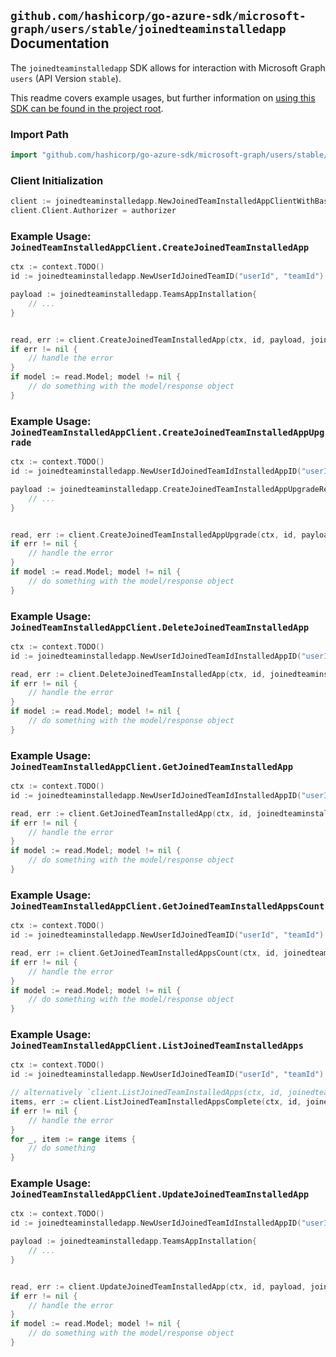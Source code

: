 
## `github.com/hashicorp/go-azure-sdk/microsoft-graph/users/stable/joinedteaminstalledapp` Documentation

The `joinedteaminstalledapp` SDK allows for interaction with Microsoft Graph `users` (API Version `stable`).

This readme covers example usages, but further information on [using this SDK can be found in the project root](https://github.com/hashicorp/go-azure-sdk/tree/main/docs).

### Import Path

```go
import "github.com/hashicorp/go-azure-sdk/microsoft-graph/users/stable/joinedteaminstalledapp"
```


### Client Initialization

```go
client := joinedteaminstalledapp.NewJoinedTeamInstalledAppClientWithBaseURI("https://graph.microsoft.com")
client.Client.Authorizer = authorizer
```


### Example Usage: `JoinedTeamInstalledAppClient.CreateJoinedTeamInstalledApp`

```go
ctx := context.TODO()
id := joinedteaminstalledapp.NewUserIdJoinedTeamID("userId", "teamId")

payload := joinedteaminstalledapp.TeamsAppInstallation{
	// ...
}


read, err := client.CreateJoinedTeamInstalledApp(ctx, id, payload, joinedteaminstalledapp.DefaultCreateJoinedTeamInstalledAppOperationOptions())
if err != nil {
	// handle the error
}
if model := read.Model; model != nil {
	// do something with the model/response object
}
```


### Example Usage: `JoinedTeamInstalledAppClient.CreateJoinedTeamInstalledAppUpgrade`

```go
ctx := context.TODO()
id := joinedteaminstalledapp.NewUserIdJoinedTeamIdInstalledAppID("userId", "teamId", "teamsAppInstallationId")

payload := joinedteaminstalledapp.CreateJoinedTeamInstalledAppUpgradeRequest{
	// ...
}


read, err := client.CreateJoinedTeamInstalledAppUpgrade(ctx, id, payload, joinedteaminstalledapp.DefaultCreateJoinedTeamInstalledAppUpgradeOperationOptions())
if err != nil {
	// handle the error
}
if model := read.Model; model != nil {
	// do something with the model/response object
}
```


### Example Usage: `JoinedTeamInstalledAppClient.DeleteJoinedTeamInstalledApp`

```go
ctx := context.TODO()
id := joinedteaminstalledapp.NewUserIdJoinedTeamIdInstalledAppID("userId", "teamId", "teamsAppInstallationId")

read, err := client.DeleteJoinedTeamInstalledApp(ctx, id, joinedteaminstalledapp.DefaultDeleteJoinedTeamInstalledAppOperationOptions())
if err != nil {
	// handle the error
}
if model := read.Model; model != nil {
	// do something with the model/response object
}
```


### Example Usage: `JoinedTeamInstalledAppClient.GetJoinedTeamInstalledApp`

```go
ctx := context.TODO()
id := joinedteaminstalledapp.NewUserIdJoinedTeamIdInstalledAppID("userId", "teamId", "teamsAppInstallationId")

read, err := client.GetJoinedTeamInstalledApp(ctx, id, joinedteaminstalledapp.DefaultGetJoinedTeamInstalledAppOperationOptions())
if err != nil {
	// handle the error
}
if model := read.Model; model != nil {
	// do something with the model/response object
}
```


### Example Usage: `JoinedTeamInstalledAppClient.GetJoinedTeamInstalledAppsCount`

```go
ctx := context.TODO()
id := joinedteaminstalledapp.NewUserIdJoinedTeamID("userId", "teamId")

read, err := client.GetJoinedTeamInstalledAppsCount(ctx, id, joinedteaminstalledapp.DefaultGetJoinedTeamInstalledAppsCountOperationOptions())
if err != nil {
	// handle the error
}
if model := read.Model; model != nil {
	// do something with the model/response object
}
```


### Example Usage: `JoinedTeamInstalledAppClient.ListJoinedTeamInstalledApps`

```go
ctx := context.TODO()
id := joinedteaminstalledapp.NewUserIdJoinedTeamID("userId", "teamId")

// alternatively `client.ListJoinedTeamInstalledApps(ctx, id, joinedteaminstalledapp.DefaultListJoinedTeamInstalledAppsOperationOptions())` can be used to do batched pagination
items, err := client.ListJoinedTeamInstalledAppsComplete(ctx, id, joinedteaminstalledapp.DefaultListJoinedTeamInstalledAppsOperationOptions())
if err != nil {
	// handle the error
}
for _, item := range items {
	// do something
}
```


### Example Usage: `JoinedTeamInstalledAppClient.UpdateJoinedTeamInstalledApp`

```go
ctx := context.TODO()
id := joinedteaminstalledapp.NewUserIdJoinedTeamIdInstalledAppID("userId", "teamId", "teamsAppInstallationId")

payload := joinedteaminstalledapp.TeamsAppInstallation{
	// ...
}


read, err := client.UpdateJoinedTeamInstalledApp(ctx, id, payload, joinedteaminstalledapp.DefaultUpdateJoinedTeamInstalledAppOperationOptions())
if err != nil {
	// handle the error
}
if model := read.Model; model != nil {
	// do something with the model/response object
}
```
